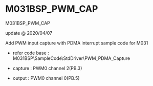 # M031BSP_PWM_CAP
 M031BSP_PWM_CAP

update @ 2020/04/07

Add PWM input capture with PDMA interrupt sample code for M031

- refer code base : M031BSP\SampleCode\StdDriver\PWM_PDMA_Capture

- capture : PWM0 channel 2(PB.3)

- output : PWM0 channel 0(PB.5)